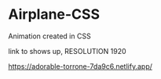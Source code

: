 # Airplane-CSS
 Animation created in CSS
 
 link to shows up, RESOLUTION 1920
 
https://adorable-torrone-7da9c6.netlify.app/
